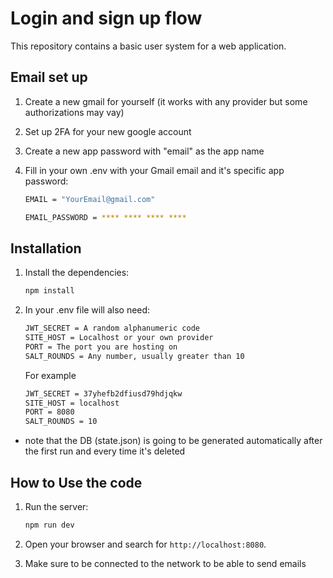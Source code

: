 # Login and sign up flow

This repository contains a basic user system for a web application.
## Email set up

1. Create a new gmail for yourself (it works with any provider but some authorizations may vay)

2. Set up 2FA for your new google account

3. Create a new app password with "email" as the app name

4. Fill in your own .env with your Gmail email and it's specific app password:
    ```bash
    EMAIL = "YourEmail@gmail.com"
    ``` 
    ```bash
    EMAIL_PASSWORD = **** **** **** ****
    ```
## Installation

1. Install the dependencies:

    ```bash
    npm install
    ```

2. In your .env file will also need:
    ```bash
    JWT_SECRET = A random alphanumeric code 
    SITE_HOST = Localhost or your own provider
    PORT = The port you are hosting on
    SALT_ROUNDS = Any number, usually greater than 10
    ```
    For example
    ```bash
    JWT_SECRET = 37yhefb2dfiusd79hdjqkw 
    SITE_HOST = localhost
    PORT = 8080 
    SALT_ROUNDS = 10 
    ```
  * note that the DB (state.json) is going to be generated automatically after the first run and every time it's deleted
## How to Use the code

1. Run the server:

    ```bash
    npm run dev
    ```

2. Open your browser and search for `http://localhost:8080`.

3. Make sure to be connected to the network to be able to send emails 